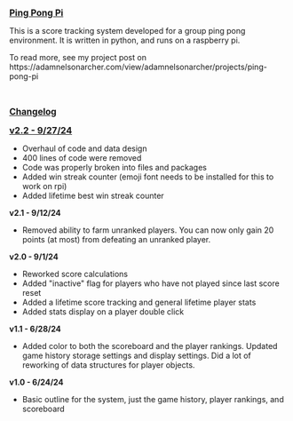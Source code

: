 <p><span style="text-decoration: underline;"><span style="font-size: 12pt;"><strong>Ping Pong Pi</strong></span></span></p>
<p>This is a score tracking system developed for a group ping pong environment. It is written in python, and runs on a raspberry pi.</p>
<p>To read more, see my project post on<br />https://adamnelsonarcher.com/view/adamnelsonarcher/projects/ping-pong-pi</p>
<p>&nbsp;</p>
<p><span style="text-decoration: underline;"><span style="font-size: 12pt;"><strong>Changelog</strong></span></span></p>
<p><span style="text-decoration: underline;"><span style="font-size: 12pt;"><strong>v2.2 - 9/27/24</strong></span></span></p>
<ul>
<li>Overhaul of code and data design</li>
<li>400 lines of code were removed</li>
<li>Code was properly broken into files and packages</li>
<li>Added win streak counter (emoji font needs to be installed for this to work on rpi)</li>
<li>Added lifetime best win streak counter</li>
</ul>
<p><strong>v2.1 - 9/12/24</strong></p>
<ul>
<li>Removed ability to farm unranked players. You can now only gain 20 points (at most) from defeating an unranked player.</li>
</ul>
<p><strong>v2.0 - 9/1/24</strong></p>
<ul>
<li>Reworked score calculations</li>
<li>Added "inactive" flag for players who have not played since last score reset</li>
<li>Added a lifetime score tracking and general lifetime player stats</li>
<li>Added stats display on a player double click</li>
</ul>
<p><strong>v1.1 - 6/28/24</strong></p>
<ul>
<li>Added color to both the scoreboard and the player rankings. Updated game history storage settings and display settings. Did a lot of reworking of data structures for player objects.</li>
</ul>
<p><strong>v1.0 - 6/24/24</strong></p>
<ul>
<li>Basic outline for the system, just the game history, player rankings, and scoreboard</li>
</ul>
